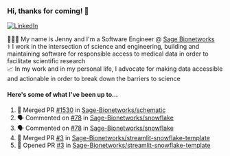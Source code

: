 ### Hi, thanks for coming! 👋
[![LinkedIn](https://img.shields.io/badge/-Jenny_V._Medina-0A66C2?style=flat-square?&logo=LinkedIn&logoColor=white)](https://www.linkedin.com/in/jenny-v-medina-a53a0332/)

👩🏻‍💻 My name is Jenny and I'm a Software Engineer @ [Sage Bionetworks](https://sagebionetworks.org/)\
⚕️ I work in the intersection of science and engineering, building and maintaining software for responsible access to medical data in order to facilitate scientific research\
📈 In my work and in my personal life, I advocate for making data accessible and actionable in order to break down the barriers to science

#### Here's some of what I've been up to...

<!--START_SECTION:activity-->
1. 🎉 Merged PR [#1530](https://github.com/Sage-Bionetworks/schematic/pull/1530) in [Sage-Bionetworks/schematic](https://github.com/Sage-Bionetworks/schematic)
2. 🗣 Commented on [#78](https://github.com/Sage-Bionetworks/snowflake/pull/78#issuecomment-2460649838) in [Sage-Bionetworks/snowflake](https://github.com/Sage-Bionetworks/snowflake)
3. 🗣 Commented on [#78](https://github.com/Sage-Bionetworks/snowflake/pull/78#issuecomment-2460586677) in [Sage-Bionetworks/snowflake](https://github.com/Sage-Bionetworks/snowflake)
4. 🎉 Merged PR [#3](https://github.com/Sage-Bionetworks/streamlit-snowflake-template/pull/3) in [Sage-Bionetworks/streamlit-snowflake-template](https://github.com/Sage-Bionetworks/streamlit-snowflake-template)
5. 💪 Opened PR [#3](https://github.com/Sage-Bionetworks/streamlit-snowflake-template/pull/3) in [Sage-Bionetworks/streamlit-snowflake-template](https://github.com/Sage-Bionetworks/streamlit-snowflake-template)
<!--END_SECTION:activity-->
